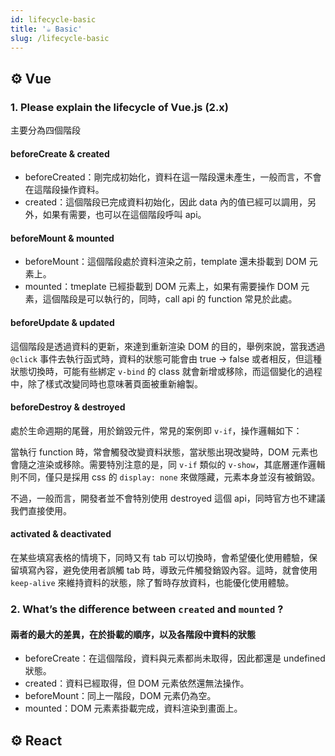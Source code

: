 ```yaml
---
id: lifecycle-basic
title: '☕ Basic'
slug: /lifecycle-basic
---
```


## ⚙️ Vue

### 1. Please explain the lifecycle of Vue.js (2.x)

主要分為四個階段

#### beforeCreate & created

- beforeCreated：剛完成初始化，資料在這一階段還未產生，一般而言，不會在這階段操作資料。
- created：這個階段已完成資料初始化，因此 data 內的值已經可以調用，另外，如果有需要，也可以在這個階段呼叫 api。

#### beforeMount & mounted

- beforeMount：這個階段處於資料渲染之前，template 還未掛載到 DOM 元素上。
- mounted：tmeplate 已經掛載到 DOM 元素上，如果有需要操作 DOM 元素，這個階段是可以執行的，同時，call api 的 function 常見於此處。

#### beforeUpdate & updated

這個階段是透過資料的更新，來達到重新渲染 DOM 的目的，舉例來說，當我透過 `@click` 事件去執行函式時，資料的狀態可能會由 true -> false 或者相反，但這種狀態切換時，可能有些綁定 `v-bind` 的 class 就會新增或移除，而這個變化的過程中，除了樣式改變同時也意味著頁面被重新繪製。

#### beforeDestroy & destroyed

處於生命週期的尾聲，用於銷毀元件，常見的案例即 `v-if`，操作邏輯如下：

當執行 function 時，常會觸發改變資料狀態，當狀態出現改變時，DOM 元素也會隨之渲染或移除。需要特別注意的是，同 `v-if` 類似的 `v-show`，其底層運作邏輯則不同，僅只是採用 css 的 `display: none` 來做隱藏，元素本身並沒有被銷毀。

不過，一般而言，開發者並不會特別使用 destroyed 這個 api，同時官方也不建議我們直接使用。

#### activated & deactivated

在某些填寫表格的情境下，同時又有 tab 可以切換時，會希望優化使用體驗，保留填寫內容，避免使用者誤觸 tab 時，導致元件觸發銷毀內容。這時，就會使用 `keep-alive` 來維持資料的狀態，除了暫時存放資料，也能優化使用體驗。

### 2. What’s the difference between `created` and `mounted` ?

#### 兩者的最大的差異，在於掛載的順序，以及各階段中資料的狀態

- beforeCreate：在這個階段，資料與元素都尚未取得，因此都還是 undefined 狀態。
- created：資料已經取得，但 DOM 元素依然還無法操作。
- beforeMount：同上一階段，DOM 元素仍為空。
- mounted：DOM 元素素掛載完成，資料渲染到畫面上。

## ⚙️ React
